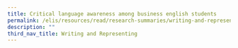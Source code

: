 ```yaml
---
title: Critical language awareness among business english students
permalink: /elis/resources/read/research-summaries/writing-and-representing/critical-language-awareness/
description: ""
third_nav_title: Writing and Representing
---
```


